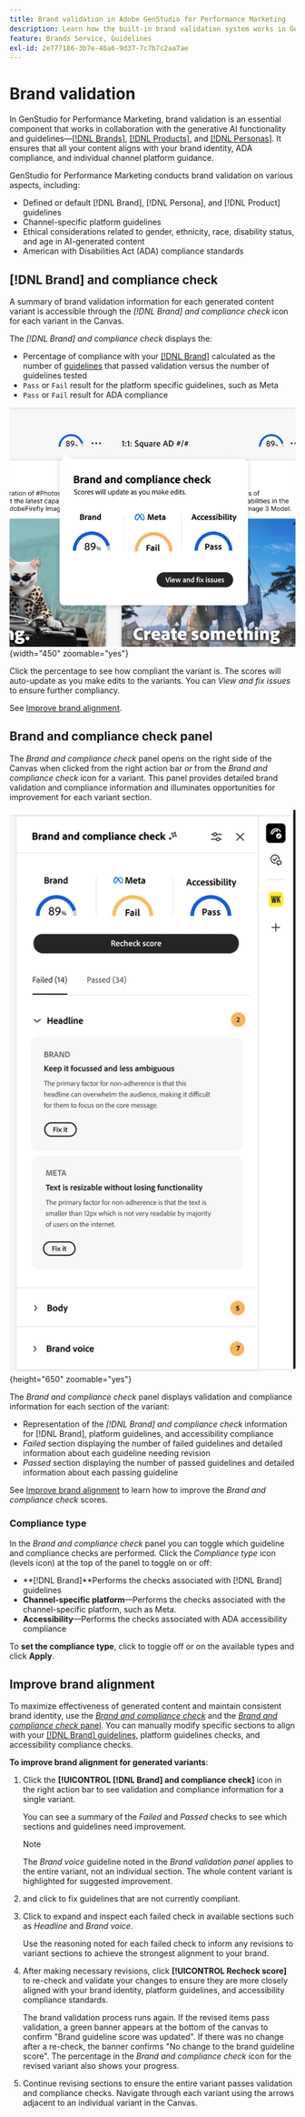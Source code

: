 ```yaml
---
title: Brand validation in Adobe GenStudio for Performance Marketing
description: Learn how the built-in brand validation system works in GenStudio for Performance Marketing.
feature: Brands Service, Guidelines
exl-id: 2e777186-3b7e-46a6-9d37-7c7b7c2aa7ae
---
```

# Brand validation

In GenStudio for Performance Marketing, brand validation is an essential component that works in collaboration with the generative AI functionality and guidelines—[[!DNL Brands]](/help/user-guide/guidelines/brands.md), [[!DNL Products]](/help/user-guide/guidelines/products.md), and [[!DNL Personas]](/help/user-guide/guidelines/personas.md). It ensures that all your content aligns with your brand identity, ADA compliance, and individual channel platform guidance.

GenStudio for Performance Marketing conducts brand validation on various aspects, including:

* Defined or default [!DNL Brand], [!DNL Persona], and [!DNL Product] guidelines
* Channel-specific platform guidelines
* Ethical considerations related to gender, ethnicity, race, disability status, and age in AI-generated content
* American with Disabilities Act (ADA) compliance standards

## [!DNL Brand] and compliance check

A summary of brand validation information for each generated content variant is accessible through the _[!DNL Brand] and compliance check_ icon for each variant in the Canvas.

The _[!DNL Brand] and compliance check_ displays the:

* Percentage of compliance with your [[!DNL Brand]](brands.md) calculated as the number of [guidelines](overview.md) that passed validation versus the number of guidelines tested
* `Pass` or `Fail` result for the platform specific guidelines, such as Meta
* `Pass` or `Fail` result for ADA compliance

![[!DNL Brand] and compliance check](/help/assets/brand-compliance-check.png){width="450" zoomable="yes"}

Click the percentage to see how compliant the variant is. The scores will auto-update as you make edits to the variants. You can _View and fix issues_ to ensure further compliancy.

See [Improve brand alignment](#improve-brand-alignment).

## Brand and compliance check panel

The _Brand and compliance check_ panel opens on the right side of the Canvas when clicked from the right action bar _or_ from the _Brand and compliance check_ icon for a variant. This panel provides detailed brand validation and compliance information and illuminates opportunities for improvement for each variant section.

![[!DNL Brand] and compliance check panel](/help/assets/brand-validation-compliance.png){height="650" zoomable="yes"}

The _Brand and compliance check_ panel displays validation and compliance information for each section of the variant:

* Representation of the _[!DNL Brand] and compliance check_ information for [!DNL Brand], platform guidelines, and accessibility compliance
* _Failed_ section displaying the number of failed guidelines and detailed information about each guideline needing revision
* _Passed_ section displaying the number of passed guidelines and detailed information about each passing guideline

See [Improve brand alignment](#improve-brand-alignment) to learn how to improve the _Brand and compliance check_ scores.

### Compliance type

In the _Brand and compliance check_ panel you can toggle which guideline and compliance checks are performed. Click the _Compliance type_ icon (levels icon) at the top of the panel to toggle on or off:

* **[!DNL Brand]**Performs the checks associated with [!DNL Brand] guidelines
* **Channel-specific platform**—Performs the checks associated with the channel-specific platform, such as Meta.
* **Accessibility**—Performs the checks associated with ADA accessibility compliance

To **set the compliance type**, click to toggle off or on the available types and click **Apply**.

## Improve brand alignment

To maximize effectiveness of generated content and maintain consistent brand identity, use the [_Brand and compliance check_](#brand-and-compliance-check) and the [_Brand and compliance check_ panel](#brand-and-compliance-check-panel). You can manually modify specific sections to align with your [[!DNL Brand] guidelines](brands.md), platform guidelines checks, and accessibility compliance checks.

**To improve brand alignment for generated variants**:

1. Click the **[!UICONTROL [!DNL Brand] and compliance check]** icon in the right action bar to see validation and compliance information for a single variant.

   You can see a summary of the _Failed_ and _Passed_ checks to see which sections and guidelines need improvement.

   >[!NOTE]
   >
   > The _Brand voice_ guideline noted in the _Brand validation panel_ applies to the entire variant, not an individual section. The whole content variant is highlighted for suggested improvement.

1. and click to fix guidelines that are not currently compliant.
1. Click to expand and inspect each failed check in available sections such as _Headline_ and _Brand voice_.

   Use the reasoning noted for each failed check to inform any revisions to variant sections to achieve the strongest alignment to your brand.

1. After making necessary revisions, click **[!UICONTROL Recheck score]** to re-check and validate your changes to ensure they are more closely aligned with your brand identity, platform guidelines, and accessibility compliance standards.

   The brand validation process runs again. If the revised items pass validation, a green banner appears at the bottom of the canvas to confirm "Brand guideline score was updated". If there was no change after a re-check, the banner confirms "No change to the brand guideline score". The percentage in the _Brand and compliance check_ icon for the revised variant also shows your progress.

1. Continue revising sections to ensure the entire variant passes validation and compliance checks. Navigate through each variant using the arrows adjacent to an individual variant in the Canvas.

